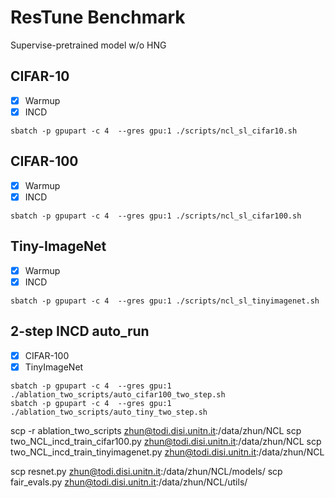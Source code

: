 # ResTune Benchmark
Supervise-pretrained model w/o HNG

## CIFAR-10
- [x] Warmup
- [x] INCD
```shell
sbatch -p gpupart -c 4  --gres gpu:1 ./scripts/ncl_sl_cifar10.sh
```

## CIFAR-100
- [x] Warmup
- [x] INCD
```shell
sbatch -p gpupart -c 4  --gres gpu:1 ./scripts/ncl_sl_cifar100.sh
```

## Tiny-ImageNet
- [x] Warmup
- [x] INCD
```shell
sbatch -p gpupart -c 4  --gres gpu:1 ./scripts/ncl_sl_tinyimagenet.sh
```

## 2-step INCD auto_run
- [x] CIFAR-100
- [x] TinyImageNet

```shell
sbatch -p gpupart -c 4  --gres gpu:1 ./ablation_two_scripts/auto_cifar100_two_step.sh
sbatch -p gpupart -c 4  --gres gpu:1 ./ablation_two_scripts/auto_tiny_two_step.sh
```
scp -r ablation_two_scripts zhun@todi.disi.unitn.it:/data/zhun/NCL
scp two_NCL_incd_train_cifar100.py zhun@todi.disi.unitn.it:/data/zhun/NCL
scp two_NCL_incd_train_tinyimagenet.py zhun@todi.disi.unitn.it:/data/zhun/NCL

scp resnet.py zhun@todi.disi.unitn.it:/data/zhun/NCL/models/
scp fair_evals.py zhun@todi.disi.unitn.it:/data/zhun/NCL/utils/
